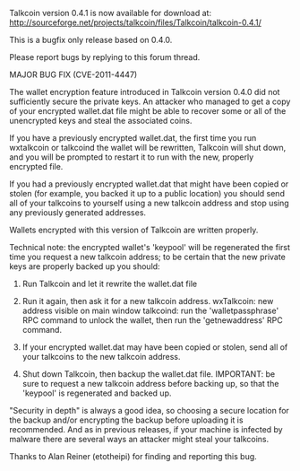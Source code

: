Talkcoin version 0.4.1 is now available for download at:
http://sourceforge.net/projects/talkcoin/files/Talkcoin/talkcoin-0.4.1/

This is a bugfix only release based on 0.4.0.

Please report bugs by replying to this forum thread.

MAJOR BUG FIX  (CVE-2011-4447)

The wallet encryption feature introduced in Talkcoin version 0.4.0 did not sufficiently secure the private keys. An attacker who
managed to get a copy of your encrypted wallet.dat file might be able to recover some or all of the unencrypted keys and steal the
associated coins.

If you have a previously encrypted wallet.dat, the first time you run wxtalkcoin or talkcoind the wallet will be rewritten, Talkcoin will
shut down, and you will be prompted to restart it to run with the new, properly encrypted file.

If you had a previously encrypted wallet.dat that might have been copied or stolen (for example, you backed it up to a public
location) you should send all of your talkcoins to yourself using a new talkcoin address and stop using any previously generated addresses.

Wallets encrypted with this version of Talkcoin are written properly.

Technical note: the encrypted wallet's 'keypool' will be regenerated the first time you request a new talkcoin address; to be certain that the
new private keys are properly backed up you should:

1. Run Talkcoin and let it rewrite the wallet.dat file

2. Run it again, then ask it for a new talkcoin address.
wxTalkcoin: new address visible on main window
talkcoind: run the 'walletpassphrase' RPC command to unlock the wallet,  then run the 'getnewaddress' RPC command.

3. If your encrypted wallet.dat may have been copied or stolen, send all of your talkcoins to the new talkcoin address.

4. Shut down Talkcoin, then backup the wallet.dat file.
IMPORTANT: be sure to request a new talkcoin address before backing up, so that the 'keypool' is regenerated and backed up.

"Security in depth" is always a good idea, so choosing a secure location for the backup and/or encrypting the backup before uploading it is recommended. And as in previous releases, if your machine is infected by malware there are several ways an attacker might steal your talkcoins.

Thanks to Alan Reiner (etotheipi) for finding and reporting this bug.
